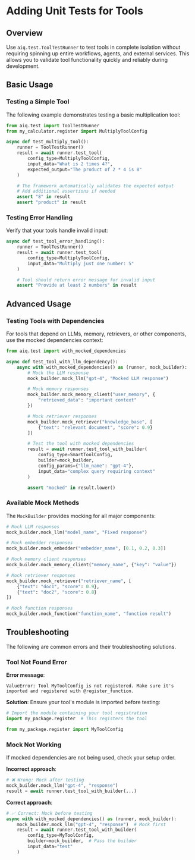 <!--
SPDX-FileCopyrightText: Copyright (c) 2024-2025, NVIDIA CORPORATION & AFFILIATES. All rights reserved.
SPDX-License-Identifier: Apache-2.0

Licensed under the Apache License, Version 2.0 (the "License");
you may not use this file except in compliance with the License.
You may obtain a copy of the License at

http://www.apache.org/licenses/LICENSE-2.0

Unless required by applicable law or agreed to in writing, software
distributed under the License is distributed on an "AS IS" BASIS,
WITHOUT WARRANTIES OR CONDITIONS OF ANY KIND, either express or implied.
See the License for the specific language governing permissions and
limitations under the License.
-->

# Adding Unit Tests for Tools

## Overview

Use `aiq.test.ToolTestRunner` to test tools in complete isolation without requiring spinning up entire workflows, agents, and external services. This allows you to validate tool functionality quickly and reliably during development.

## Basic Usage

### Testing a Simple Tool

The following example demonstrates testing a basic multiplication tool:

```python
from aiq.test import ToolTestRunner
from my_calculator.register import MultiplyToolConfig

async def test_multiply_tool():
    runner = ToolTestRunner()
    result = await runner.test_tool(
        config_type=MultiplyToolConfig,
        input_data="What is 2 times 4?",
        expected_output="The product of 2 * 4 is 8"
    )

    # The framework automatically validates the expected output
    # Add additional assertions if needed
    assert "8" in result
    assert "product" in result
```

### Testing Error Handling

Verify that your tools handle invalid input:

```python
async def test_tool_error_handling():
    runner = ToolTestRunner()
    result = await runner.test_tool(
        config_type=MultiplyToolConfig,
        input_data="Multiply just one number: 5"
    )

    # Tool should return error message for invalid input
    assert "Provide at least 2 numbers" in result
```

## Advanced Usage

### Testing Tools with Dependencies

For tools that depend on LLMs, memory, retrievers, or other components, use the mocked dependencies context:

```python
from aiq.test import with_mocked_dependencies

async def test_tool_with_llm_dependency():
    async with with_mocked_dependencies() as (runner, mock_builder):
        # Mock the LLM response
        mock_builder.mock_llm("gpt-4", "Mocked LLM response")

        # Mock memory responses
        mock_builder.mock_memory_client("user_memory", {
            "retrieved_data": "important context"
        })

        # Mock retriever responses
        mock_builder.mock_retriever("knowledge_base", [
            {"text": "relevant document", "score": 0.9}
        ])

        # Test the tool with mocked dependencies
        result = await runner.test_tool_with_builder(
            config_type=SmartToolConfig,
            builder=mock_builder,
            config_params={"llm_name": "gpt-4"},
            input_data="complex query requiring context"
        )

        assert "mocked" in result.lower()
```

### Available Mock Methods

The `MockBuilder` provides mocking for all major components:

```python
# Mock LLM responses
mock_builder.mock_llm("model_name", "Fixed response")

# Mock embedder responses
mock_builder.mock_embedder("embedder_name", [0.1, 0.2, 0.3])

# Mock memory client responses
mock_builder.mock_memory_client("memory_name", {"key": "value"})

# Mock retriever responses
mock_builder.mock_retriever("retriever_name", [
    {"text": "doc1", "score": 0.9},
    {"text": "doc2", "score": 0.8}
])

# Mock function responses
mock_builder.mock_function("function_name", "function result")
```

## Troubleshooting
The following are common errors and their troubleshooting solutions.

### Tool Not Found Error

**Error message**:
```
ValueError: Tool MyToolConfig is not registered. Make sure it's imported and registered with @register_function.
```

**Solution**: Ensure your tool's module is imported before testing:

```python
# Import the module containing your tool registration
import my_package.register  # This registers the tool

from my_package.register import MyToolConfig
```

### Mock Not Working

If mocked dependencies are not being used, check your setup order.

**Incorrect approach**:
```python
# ❌ Wrong: Mock after testing
mock_builder.mock_llm("gpt-4", "response")
result = await runner.test_tool_with_builder(...)
```

**Correct approach**:
```python
# ✅ Correct: Mock before testing
async with with_mocked_dependencies() as (runner, mock_builder):
    mock_builder.mock_llm("gpt-4", "response")  # Mock first
    result = await runner.test_tool_with_builder(
        config_type=MyToolConfig,
        builder=mock_builder,  # Pass the builder
        input_data="test"
    )
```
